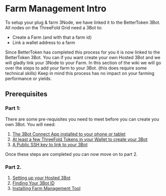# Farm Management Intro

To setup your plug & farm 3Node, we have linked it to the BetterToken 3Bot.
All nodes on the ThreeFold Grid need a 3Bot to:

- Create a Farm (and with that a farm id)
- Link a wallet address to a farm

Since BetterToken has completed this process for you it is now linked to the BetterToken 3Bot.
You can if you want create your own Hosted 3Bot and we will gladly link your 3Node to your Farm.
In this section of the wiki we will go over the steps to add your farm to your 3Bot. (this does require some technical skills)
Keep in mind this process has no impact on your farming performance or yields.

## Prerequisites

### Part 1:
There are some pre-requisites you need to meet before you can create you own 3Bot.
You will need:

1. [The 3Bot Connect App installed to your phone or tablet](get_3bot_connect)
2. [At least a few ThreeFold Tokens in your Wallet to create your 3Bot](get_tft_from_bt)
3. [A Public SSH key to link to your 3Bot](generate_an_ssh_key.md)

Once these steps are completed you can now move on to part 2.

### Part 2.

1. [Setting up your Hosted 3Bot](getting_a_hosted_3bot)
2. [Finding Your 3Bot ID](finding_3bot_id)
3. [Installing Farm Management Tool](install_farm_management)